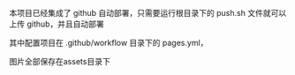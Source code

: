 本项目已经集成了 github 自动部署，只需要运行根目录下的 push.sh 文件就可以上传 github，并且自动部署

其中配置项目在 .github/workflow 目录下的 pages.yml，


图片全部保存在assets目录下
